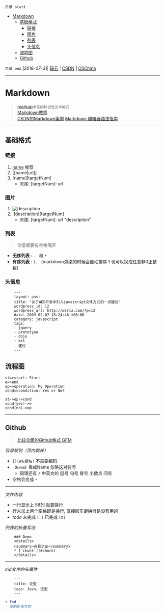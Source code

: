 `目录 start`
 
- [Markdown](#markdown)
    - [基础格式](#基础格式)
        - [链接](#链接)
        - [图片](#图片)
        - [列表](#列表)
        - [头信息](#头信息)
    - [流程图](#流程图)
    - [Github](#github)

`目录 end` |_2018-07-31_| [码云](https://gitee.com/gin9) | [CSDN](http://blog.csdn.net/kcp606) | [OSChina](https://my.oschina.net/kcp1104)
****************************************
# Markdown
> [markup](https://github.com/github/markup)`丰富的标记性文本格式`  
> [Markdown教程](http://www.markdown.cn/)  
> [CSDN的Markdown案例](https://github.com/kuangcp/Notes/blob/master/Article/CSDN的Markdown案例.md)
> [ Markdown 编辑器语法指南](https://segmentfault.com/markdown)
**************
## 基础格式

### 链接
1. [name](url) 推荐
1. [[name|url]]
1. [name][targetNum]
    - 末尾: [targetNum]: url

### 图片
1. ![description](url)
1. ![description][targetNum]
    - 末尾: [targetNum]: url "description"

### 列表
> 注意都要有空格隔开

- **无序列表** : `- ` 和  `* `
- **有序列表** : `1. ` (markdown渲染的时候会自动排序 1 也可以换成任意非0正整数)

### 头信息
```
    --- 
    layout: post
    title: "关于WEB开发中引入javascript文件方式的一点建议"
    wordpress_id: 12
    wordpress_url: http://wsria.com/?p=12
    date: 2009-02-07 18:24:46 +08:00
    category: javascript
    tags: 
    - jquery
    - prototype
    - dojo
    - ext
    - 建议
    ---
```
## 流程图
```flow
st=>start: Start
e=>end
op=>operation: My Operation
cond=>condition: Yes or No?

st->op->cond
cond(yes)->e
cond(no)->op
```
**************
## Github 
> [比较全面的Github格式 GFM](https://github.com/guodongxiaren/README)

_目录规则（页内跳转）_

- `[](#标题名)` 不需要编码
- `【Name】`看成Name 忽略这对符号 
    - 同理还有  `/` 中英文的 逗号 句号 冒号 小数点 问号
- 空格会变成 - 

****
_文件内容_
- 一行显示上 58列 就要换行
- 行末加上两个空格即是换行, 直接回车键换行是没有用的
- *todo* 未完成 `[ ]` 已完成 `[X]`

_列表的折叠写法_
```
    ### Demo
    <details>
    <summary>查看全部</summary>
    * [`chunk`](#chunk)
    </details>
```

*****
_md文件的头属性_
```
    ---
    title: 泛型
    tags: Java, 泛型
    ---
```

```diff
+ fsd
- 发的所发生的
```
